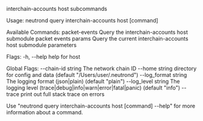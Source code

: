 interchain-accounts host subcommands

Usage:
  neutrond query interchain-accounts host [command]

Available Commands:
  packet-events Query the interchain-accounts host submodule packet events
  params        Query the current interchain-accounts host submodule parameters

Flags:
  -h, --help   help for host

Global Flags:
      --chain-id string     The network chain ID
      --home string         directory for config and data (default "/Users/user/.neutrond")
      --log_format string   The logging format (json|plain) (default "plain")
      --log_level string    The logging level (trace|debug|info|warn|error|fatal|panic) (default "info")
      --trace               print out full stack trace on errors

Use "neutrond query interchain-accounts host [command] --help" for more information about a command.
